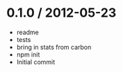 
0.1.0 / 2012-05-23 
==================

  * readme
  * tests
  * bring in stats from carbon
  * npm init
  * Initial commit
